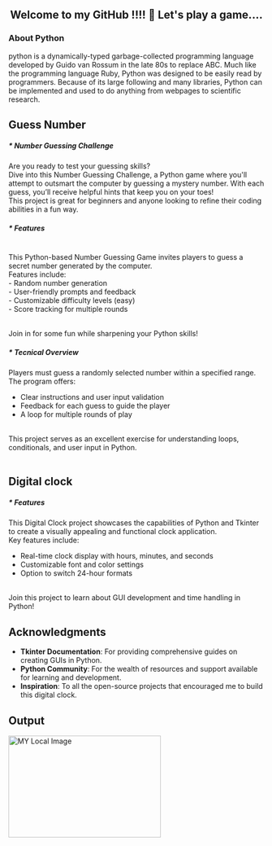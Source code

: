 
<h2 align="center">Welcome to my GitHub !!!! 🎀 Let's play a game.... </h2>

### About Python

python is a dynamically-typed garbage-collected programming language developed by Guido van Rossum in the late 80s to replace ABC. Much like the programming language Ruby, Python was designed to be easily read by programmers. Because of its large following and many libraries, Python can be implemented and used to do anything from webpages to scientific research.

## Guess Number

##### * Number Guessing Challenge

Are you ready to test your guessing skills?<br>Dive into this Number Guessing Challenge, a Python game where you'll attempt to outsmart the computer by guessing a mystery number. With each guess, you’ll receive helpful hints that keep you on your toes!<br> 
This project is great for beginners and anyone looking to refine their coding abilities in a fun way.

##### * Features
<br>
This Python-based Number Guessing Game invites players to guess a secret number generated by the computer.<br> 
Features include:<br>
- Random number generation<br>
- User-friendly prompts and feedback<br>
- Customizable difficulty levels (easy)<br>
- Score tracking for multiple rounds<br><br>

Join in for some fun while sharpening your Python skills!

##### * Tecnical Overview

Players must guess a randomly selected number within a specified range.<br>The program offers:<br>
- Clear instructions and user input validation<br>
- Feedback for each guess to guide the player<br>
- A loop for multiple rounds of play<br><br>

This project serves as an excellent exercise for understanding loops, conditionals, and user input in Python.<br><br>

## Digital clock

##### * Features

This Digital Clock project showcases the capabilities of Python and Tkinter to create a visually appealing and functional clock application.<br> Key features include:<br>
- Real-time clock display with hours, minutes, and seconds<br>
- Customizable font and color settings<br>
- Option to switch  24-hour formats<br><br>

Join this project to learn about GUI development and time handling in Python!

## Acknowledgments

- **Tkinter Documentation**: For providing comprehensive guides on creating GUIs in Python.<br>
- **Python Community**: For the wealth of resources and support available for learning and development.<br>
- **Inspiration**: To all the open-source projects that encouraged me to build this digital clock.<br>


## Output

<img src="op 1.png" alt="MY Local Image" width="300" height="200">




